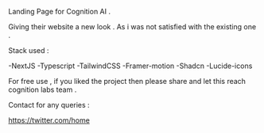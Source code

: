 
Landing Page for Cognition AI . 

Giving their website a new look . As i was not satisfied with the existing one .




Stack used :

-NextJS
-Typescript
-TailwindCSS
-Framer-motion
-Shadcn
-Lucide-icons


For free use , if you liked the project then please share and let this reach cognition labs team .




Contact for any queries : 

https://twitter.com/home
